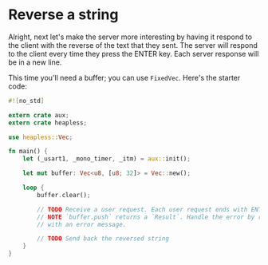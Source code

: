 # Reverse a string

Alright, next let's make the server more interesting by having it respond to the
client with the reverse of the text that they sent. The server will respond to
the client every time they press the ENTER key. Each server response will be
in a new line.

This time you'll need a buffer; you can use `FixedVec`. Here's the starter code:

``` rust
#![no_std]

extern crate aux;
extern crate heapless;

use heapless::Vec;

fn main() {
    let (_usart1, _mono_timer, _itm) = aux::init();

    let mut buffer: Vec<u8, [u8; 32]> = Vec::new();

    loop {
        buffer.clear();

        // TODO Receive a user request. Each user request ends with ENTER
        // NOTE `buffer.push` returns a `Result`. Handle the error by responding
        // with an error message.

        // TODO Send back the reversed string
    }
}
```
